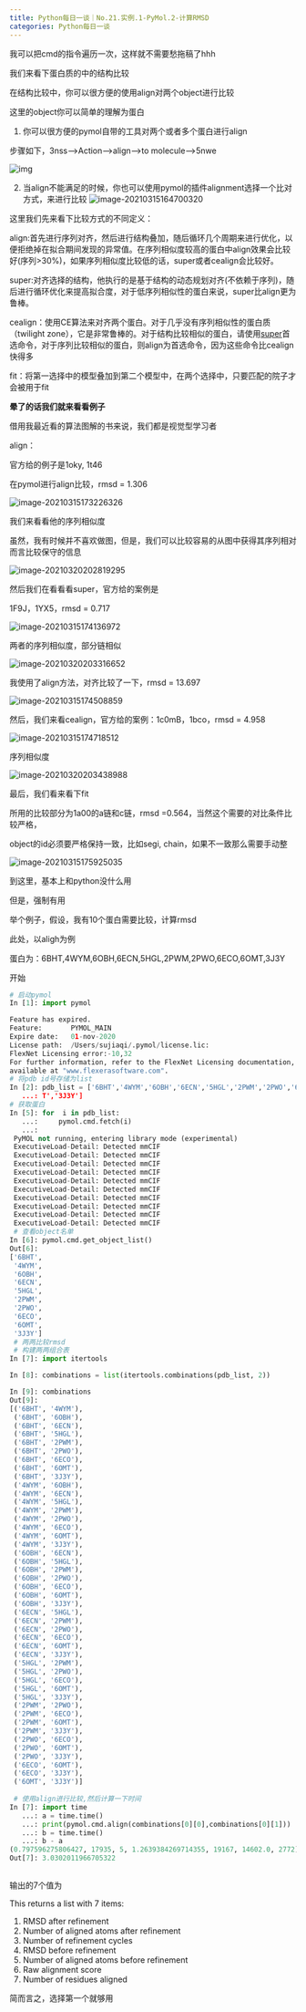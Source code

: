 ```yaml
---
title: Python每日一谈｜No.21.实例.1-PyMol.2-计算RMSD
categories: Python每日一谈
---
```


我可以把cmd的指令遍历一次，这样就不需要愁拖稿了hhh

我们来看下蛋白质的中的结构比较

在结构比较中，你可以很方便的使用align对两个object进行比较

这里的object你可以简单的理解为蛋白

1. 你可以很方便的pymol自带的工具对两个或者多个蛋白进行align

步骤如下，3nss-->Action-->align-->to molecule-->5nwe

![img](https://gitee.com/luskyqi/markdown-png/raw/master/uPic/Screen%20Shot%202021-03-15%20at%204.44.37%20PM.png)


2. 当align不能满足的时候，你也可以使用pymol的插件alignment选择一个比对方式，来进行比较
 ![image-20210315164700320](https://gitee.com/luskyqi/markdown-png/raw/master/uPic/image-20210315164700320.png)

这里我们先来看下比较方式的不同定义：

align:首先进行序列对齐，然后进行结构叠加，随后循环几个周期来进行优化，以便拒绝掉在拟合期间发现的异常值。在序列相似度较高的蛋白中align效果会比较好(序列>30%)，如果序列相似度比较低的话，super或者cealign会比较好。

super:对齐选择的结构，他执行的是基于结构的动态规划对齐(不依赖于序列)，随后进行循环优化来提高拟合度，对于低序列相似性的蛋白来说，super比align更为鲁棒。

cealign：使用CE算法来对齐两个蛋白。对于几乎没有序列相似性的蛋白质（twilight zone），它是非常鲁棒的。对于结构比较相似的蛋白，请使用[super](https://pymolviki.org/index.php/Super)首选命令，对于序列比较相似的蛋白，则align为首选命令，因为这些命令比cealign快得多

fit：将第一选择中的模型叠加到第二个模型中，在两个选择中，只要匹配的院子才会被用于fit

**晕了的话我们就来看看例子**

借用我最近看的算法图解的书来说，我们都是视觉型学习者

align：

官方给的例子是1oky, 1t46

在pymol进行align比较，rmsd = 1.306

![image-20210315173226326](https://gitee.com/luskyqi/markdown-png/raw/master/uPic/image-20210315173226326.png)

我们来看看他的序列相似度

虽然，我有时候并不喜欢做图，但是，我们可以比较容易的从图中获得其序列相对而言比较保守的信息

![image-20210320202819295](/Users/sujiaqi/Pictures/Typora/image-20210320202819295.png)

然后我们在看看看super，官方给的案例是

1F9J，1YX5，rmsd = 0.717

![image-20210315174136972](https://gitee.com/luskyqi/markdown-png/raw/master/uPic/image-20210315174136972.png)

两者的序列相似度，部分链相似

![image-20210320203316652](https://gitee.com/luskyqi/markdown-png/raw/master/uPic/image-20210320203316652.png)

我使用了align方法，对齐比较了一下，rmsd = 13.697

![image-20210315174508859](https://gitee.com/luskyqi/markdown-png/raw/master/uPic/image-20210315174508859.png)

然后，我们来看cealign，官方给的案例：1c0mB，1bco，rmsd = 4.958

![image-20210315174718512](https://gitee.com/luskyqi/markdown-png/raw/master/uPic/image-20210315174718512.png)

序列相似度

![image-20210320203438988](https://gitee.com/luskyqi/markdown-png/raw/master/uPic/image-20210320203438988.png)

最后，我们看来看下fit

所用的比较部分为1a00的a链和c链，rmsd =0.564，当然这个需要的对比条件比较严格，

object的id必须要严格保持一致，比如segi, chain，如果不一致那么需要手动整

![image-20210315175925035](https://gitee.com/luskyqi/markdown-png/raw/master/uPic/image-20210315175925035.png)

到这里，基本上和python没什么用

但是，强制有用

举个例子，假设，我有10个蛋白需要比较，计算rmsd

此处，以aligh为例

蛋白为：6BHT,4WYM,6OBH,6ECN,5HGL,2PWM,2PWO,6ECO,6OMT,3J3Y

开始

```python
# 启动pymol
In [1]: import pymol

Feature has expired.
Feature:       PYMOL_MAIN
Expire date:   01-nov-2020
License path:  /Users/sujiaqi/.pymol/license.lic:
FlexNet Licensing error:-10,32
For further information, refer to the FlexNet Licensing documentation,
available at "www.flexerasoftware.com".
# 将pdb id号存储为list
In [2]: pdb_list = ['6BHT','4WYM','6OBH','6ECN','5HGL','2PWM','2PWO','6ECO','6OM
   ...: T','3J3Y']
# 获取蛋白
In [5]: for  i in pdb_list:
   ...:     pymol.cmd.fetch(i)
   ...:
 PyMOL not running, entering library mode (experimental)
 ExecutiveLoad-Detail: Detected mmCIF
 ExecutiveLoad-Detail: Detected mmCIF
 ExecutiveLoad-Detail: Detected mmCIF
 ExecutiveLoad-Detail: Detected mmCIF
 ExecutiveLoad-Detail: Detected mmCIF
 ExecutiveLoad-Detail: Detected mmCIF
 ExecutiveLoad-Detail: Detected mmCIF
 ExecutiveLoad-Detail: Detected mmCIF
 ExecutiveLoad-Detail: Detected mmCIF
 ExecutiveLoad-Detail: Detected mmCIF
 # 查看object名单
In [6]: pymol.cmd.get_object_list()
Out[6]:
['6BHT',
 '4WYM',
 '6OBH',
 '6ECN',
 '5HGL',
 '2PWM',
 '2PWO',
 '6ECO',
 '6OMT',
 '3J3Y']
 # 两两比较rmsd
 # 构建两两组合表
In [7]: import itertools

In [8]: combinations = list(itertools.combinations(pdb_list, 2))

In [9]: combinations
Out[9]:
[('6BHT', '4WYM'),
 ('6BHT', '6OBH'),
 ('6BHT', '6ECN'),
 ('6BHT', '5HGL'),
 ('6BHT', '2PWM'),
 ('6BHT', '2PWO'),
 ('6BHT', '6ECO'),
 ('6BHT', '6OMT'),
 ('6BHT', '3J3Y'),
 ('4WYM', '6OBH'),
 ('4WYM', '6ECN'),
 ('4WYM', '5HGL'),
 ('4WYM', '2PWM'),
 ('4WYM', '2PWO'),
 ('4WYM', '6ECO'),
 ('4WYM', '6OMT'),
 ('4WYM', '3J3Y'),
 ('6OBH', '6ECN'),
 ('6OBH', '5HGL'),
 ('6OBH', '2PWM'),
 ('6OBH', '2PWO'),
 ('6OBH', '6ECO'),
 ('6OBH', '6OMT'),
 ('6OBH', '3J3Y'),
 ('6ECN', '5HGL'),
 ('6ECN', '2PWM'),
 ('6ECN', '2PWO'),
 ('6ECN', '6ECO'),
 ('6ECN', '6OMT'),
 ('6ECN', '3J3Y'),
 ('5HGL', '2PWM'),
 ('5HGL', '2PWO'),
 ('5HGL', '6ECO'),
 ('5HGL', '6OMT'),
 ('5HGL', '3J3Y'),
 ('2PWM', '2PWO'),
 ('2PWM', '6ECO'),
 ('2PWM', '6OMT'),
 ('2PWM', '3J3Y'),
 ('2PWO', '6ECO'),
 ('2PWO', '6OMT'),
 ('2PWO', '3J3Y'),
 ('6ECO', '6OMT'),
 ('6ECO', '3J3Y'),
 ('6OMT', '3J3Y')]
                    
 # 使用align进行比较,然后计算一下时间
In [7]: import time
   ...: a = time.time()
   ...: print(pymol.cmd.align(combinations[0][0],combinations[0][1]))
   ...: b = time.time()
   ...: b - a
(0.797596275806427, 17935, 5, 1.2639384269714355, 19167, 14602.0, 2772)
Out[7]: 3.0302011966705322
                  
```



输出的7个值为

This returns a list with 7 items:

1. RMSD after refinement
2. Number of aligned atoms after refinement
3. Number of refinement cycles
4. RMSD before refinement
5. Number of aligned atoms before refinement
6. Raw alignment score
7. Number of residues aligned

简而言之，选择第一个就够用






